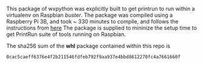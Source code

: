 This package of wxpython was explicitly built to get printrun to run within a virtualenv on Raspbian _buster_.  The package was compiled using a Raspberry Pi 3B, and took ~ 330 minutes to compile, and follows the instructions from [here](https://wiki.wxpython.org/BuildWxPythonOnRaspberryPi)  The package is supplied to mininize the setup time to get PrintRun suite of tools running on Raspbian.

The sha256 sum of the **whl** package contained within this repo is

```
0cac5caeff6376e4f2b211546fdfeb792f9aa937e4bbd8612270fc4a7661660f
```
